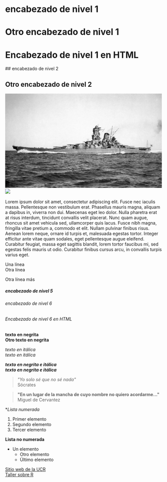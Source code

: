 # encabezado de nivel 1

Otro encabezado de nivel 1
==========================

<h1>Encabezado de nivel 1 en HTML</h1>
## encabezado de nivel 2

Otro encabezado de nivel 2
--------------------------

![](Yamato.jpg)
![](https://upload.wikimedia.org/wikipedia/commons/thumb/c/c1/Kodaki_fuji_frm_shojinko_refurb.jpg/1920px-Kodaki_fuji_frm_shojinko_refurb.jpg)

Lorem ipsum dolor sit amet, consectetur adipiscing elit. Fusce nec iaculis massa. Pellentesque non vestibulum erat. Phasellus mauris magna, aliquam a dapibus in, viverra non dui. Maecenas eget leo dolor. Nulla pharetra erat at risus interdum, tincidunt convallis velit placerat. Nunc quam augue, rhoncus sit amet vehicula sed, ullamcorper quis lacus. Fusce nibh magna, fringilla vitae pretium a, commodo et elit. Nullam pulvinar finibus risus. Aenean lorem neque, ornare id turpis et, malesuada egestas tortor. Integer efficitur ante vitae quam sodales, eget pellentesque augue eleifend. Curabitur feugiat, massa eget sagittis blandit, lorem tortor faucibus mi, sed egestas felis mauris ut odio. Curabitur finibus cursus arcu, in convallis turpis varius eget.


Una línea  
Otra línea

Otra línea más

##### encabezado de nivel 5
###### encabezado de nivel 6

<h6>Encabezado de nivel 6 en HTML</h6>

**texto en negrita**  
__Otro texto en negrita__

*texto en itálica*  
_texto en itálica_

**_texto en negrita e itálica_**  
***texto en negrita e itálica***

> *"Yo solo sé que no sé nada"*  
Sócrates

> __"En un lugar de la mancha de cuyo nombre no quiero acordarme..."__  
Miguel de Cervantez

**Lista numerada*

1. Primer elemento
2. Segundo elemento
3. Tercer elemento

**Lista no numerada**

- Un elemento 
    - Otro elemento
    - Último elemento

[Sitio web de la UCR](https://www.ucr.ac.cr/)  
[Taller sobre R](https://talks.osgeo.org/foss4g-2022-workshops/talk/7CLACJ/)

